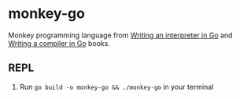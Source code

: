 # monkey-go


Monkey programming language from [Writing an interpreter in Go](https://interpreterbook.com) and [Writing a compiler in Go](https://compilerbook.com) books.

## REPL

1. Run `go build -o monkey-go && ./monkey-go` in your terminal
